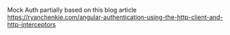 Mock Auth partially based on this blog article
https://ryanchenkie.com/angular-authentication-using-the-http-client-and-http-interceptors
